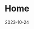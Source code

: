 ---
title: 'Home'
date: 2023-10-24
type: landing
design:
  background:
    image:
      # Add your image background to `assets/media/`.
      filename: bg-hue.svg
sections:
  - block: resume-biography
    content:
      # The user's folder name in content/authors/
      username: admin
    design:
      biography:
        style: 'text-align: justify; font-size: 0.8em;'
  - block: cta-button-list
    content:
      # Need a custom icon?
      # Add an SVG image to the `assets/media/icons/` folder and reference it in the `icon` field below
      buttons:
        - text: Read my latest paper on LLMs
          icon: academicons/arxiv
          url: https://arxiv.org/abs/2304.01852
        - text: Watch my new YouTube video to achieve 20x productivity
          icon: brands/youtube
          url: https://youtube.com
        - text: Connect with me on LinkedIn
          icon: brands/linkedin
          url: https://linkedin.com

  - block: collection
    content:
      id: section-1
      title: card test1
      subtitle:
      text:
      count: 3
      offset: 0
      order: desc
      filters:
        folders:
          - about
          - experience
    design:
      view: custom_card
      columns: '2'

  - block: collection
    content:
      id: section-2
      title: card test2
      subtitle:
      text:
      count: 3
      offset: 0
      order: desc
      filters:
        folders:
          - about
          - experience
    design:
      view: custom_card
      columns: '2'

  - block: collection
    content:
      id: section-3
      title: card test3
      subtitle:
      text:
      count: 3
      offset: 0
      order: desc
      filters:
        folders:
          - about
          - experience
    design:
      view: custom_card
      columns: '2'
---